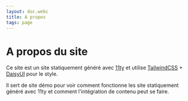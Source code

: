```yaml
---
layout: doc.webc
title: A propos
tags: page
---
```


# A propos du site

Ce site est un site statiquement généré avec [11ty](https://www.11ty.dev/) et utilise [TailwindCSS](https://tailwindcss.com) + [DaisyUI](https://daisyui.com/) pour le style.

Il sert de site démo pour voir comment fonctionne les site statiquement généré avec 11ty et comment l'intégration de contenu peut se faire.
